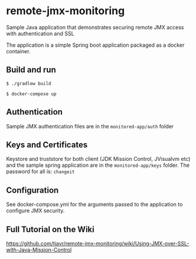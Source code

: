# remote-jmx-monitoring

Sample Java application that demonstrates securing remote JMX access with authentication and SSL

The application is a simple Spring boot application packaged as a docker container.

## Build and run

```
$ ./gradlew build

$ docker-compose up
```

## Authentication

Sample JMX authentication files are in the `monitored-app/auth` folder

## Keys and Certificates

Keystore and truststore for both client (JDK Mission Control, JVisualvm etc) and the sample spring application are in the `monitored-app/keys` folder. The password for all is: `changeit`

## Configuration

See docker-compose.yml for the arguments passed to the application to configure JMX security.

## Full Tutorial on the Wiki

https://github.com/tjayr/remote-jmx-monitoring/wiki/Using-JMX-over-SSL-with-Java-Mission-Control



